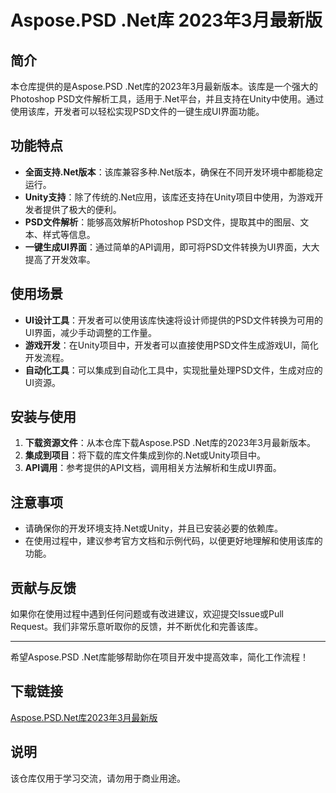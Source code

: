 # Aspose.PSD .Net库 2023年3月最新版

## 简介

本仓库提供的是Aspose.PSD .Net库的2023年3月最新版本。该库是一个强大的Photoshop PSD文件解析工具，适用于.Net平台，并且支持在Unity中使用。通过使用该库，开发者可以轻松实现PSD文件的一键生成UI界面功能。

## 功能特点

- **全面支持.Net版本**：该库兼容多种.Net版本，确保在不同开发环境中都能稳定运行。
- **Unity支持**：除了传统的.Net应用，该库还支持在Unity项目中使用，为游戏开发者提供了极大的便利。
- **PSD文件解析**：能够高效解析Photoshop PSD文件，提取其中的图层、文本、样式等信息。
- **一键生成UI界面**：通过简单的API调用，即可将PSD文件转换为UI界面，大大提高了开发效率。

## 使用场景

- **UI设计工具**：开发者可以使用该库快速将设计师提供的PSD文件转换为可用的UI界面，减少手动调整的工作量。
- **游戏开发**：在Unity项目中，开发者可以直接使用PSD文件生成游戏UI，简化开发流程。
- **自动化工具**：可以集成到自动化工具中，实现批量处理PSD文件，生成对应的UI资源。

## 安装与使用

1. **下载资源文件**：从本仓库下载Aspose.PSD .Net库的2023年3月最新版本。
2. **集成到项目**：将下载的库文件集成到你的.Net或Unity项目中。
3. **API调用**：参考提供的API文档，调用相关方法解析和生成UI界面。

## 注意事项

- 请确保你的开发环境支持.Net或Unity，并且已安装必要的依赖库。
- 在使用过程中，建议参考官方文档和示例代码，以便更好地理解和使用该库的功能。

## 贡献与反馈

如果你在使用过程中遇到任何问题或有改进建议，欢迎提交Issue或Pull Request。我们非常乐意听取你的反馈，并不断优化和完善该库。

---

希望Aspose.PSD .Net库能够帮助你在项目开发中提高效率，简化工作流程！

## 下载链接
[Aspose.PSD.Net库2023年3月最新版](https://pan.quark.cn/s/48de7ed9a04d)

## 说明

该仓库仅用于学习交流，请勿用于商业用途。
